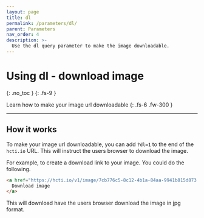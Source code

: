 ```yaml
---
layout: page
title: dl
permalink: /parameters/dl/
parent: Parameters
nav_order: 4
description: >-
  Use the dl query parameter to make the image downloadable.
---
```

# Using dl - download image
{: .no_toc }
{: .fs-9 }

Learn how to make your image url downloadable
{: .fs-6 .fw-300 }

<hr>

## How it works

To make your image url downloadable, you can add `?dl=1` to the end of the `hcti.io` URL. This will instruct the users
browser to download the image.

For example, to create a download link to your image. You could do the following.

```html
<a href="https://hcti.io/v1/image/7cb776c5-8c12-4b1a-84aa-9941b815d873.jpg?dl=1">
  Download image
</a>
```

This will download have the users browser download the image in jpg format.
